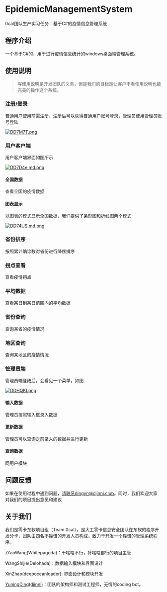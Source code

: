 # EpidemicManagementSystem

0cal团队生产实习任务：基于C#的疫情信息管理系统

## 程序介绍

一个基于C#的，用于进行疫情信息统计的windows桌面端管理系统。

## 使用说明

> 写使用说明是开发团队的义务，但是我们的目标是让客户不看使用说明也能完美的操作这个系统。

### 注册/登录

普通用户使用前需注册，注册后可以获得普通用户账号登录，管理员使用管理员账号登陆

[![DD7M7T.png](https://s3.ax1x.com/2020/11/27/DD7M7T.png)](https://imgchr.com/i/DD7M7T)

### 用户客户端

用户客户端界面如图所示

[![DD7D4e.md.png](https://s3.ax1x.com/2020/11/27/DD7D4e.md.png)](https://imgchr.com/i/DD7D4e)

#### 全国数据

查看全国的疫情数据

#### 图表显示

以图表的模式显示全国数据，我们提供了条形图和折线图两个模式

[![DD74US.md.png](https://s3.ax1x.com/2020/11/27/DD74US.md.png)](https://imgchr.com/i/DD74US)

### 省份排序

按照累计确诊数对省份进行降序排序

### 拐点查看

查看疫情拐点

### 平均数据

查看某日到某日范围内的平均数据

### 省份查询

查询某省的疫情情况

### 地区查询

查询某地区的疫情情况

### 管理员端

管理员端登陆后，会看见一个菜单，如图

[![DDHQKI.png](https://s3.ax1x.com/2020/11/27/DDHQKI.png)](https://imgchr.com/i/DDHQKI)

#### 输入数据

管理员按照输入框录入数据

#### 更新数据

管理员可以查询之前录入的数据并进行更新

#### 查询数据

同用户模块

## 问题反馈

如果在使用过程中遇到问题，请联系dingyn@djinni.club。同时，我们欢迎大家对我们的项目提出意见和建议

## 关于我们

我们是零卡东软项目组（Team 0cal），是大工零卡信息安全团队在东软的程序开发分卡，团队由四名不靠谱的开发人员构成，致力于开发一个靠谱的管理系统程序。  

Zi‘anWang(Whitepagoda)：干啥啥不行，补啥啥都行的项目主管

WangShijie(Delohada)：数据输入模块和界面设计

XinZhao(deepoceanloader): 界面设计和模块开发

[YuningDing(djinni)](http://www.djinni.club/)：团队的架构师和测试工程师，无情的coding bot。

